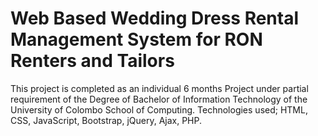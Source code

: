 # Web Based Wedding Dress Rental Management System for RON Renters and Tailors

This project is completed as an individual 6 months Project under partial 
requirement of the Degree of Bachelor of Information Technology of the 
University of Colombo School of Computing. 
Technologies used; HTML, CSS, JavaScript, Bootstrap, jQuery, Ajax, PHP.
